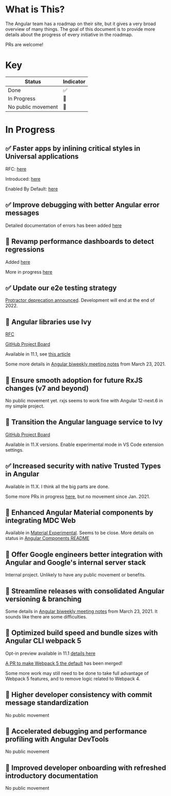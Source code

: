 # What is This?

The Angular team has a roadmap on their site, but it gives a very broad overview of many things.
The goal of this document is to provide more details about the progress of every initiative in the roadmap.

PRs are welcome!

# Key

| Status | Indicator |
|--|--|
| Done | ✅ |
| In Progress | 🚧 |
| No public movement | 🤫 |

# In Progress

## ✅ Faster apps by inlining critical styles in Universal applications

RFC: [here](https://github.com/angular/angular-cli/issues/18730)

Introduced: [here](https://github.com/angular/angular-cli/pull/19449)

Enabled By Default: [here](https://github.com/angular/angular-cli/pull/20096)

## ✅ Improve debugging with better Angular error messages

Detailed documentation of errors has been added [here](https://angular.io/errors/NG0100)

## 🚧 Revamp performance dashboards to detect regressions

Added [here](https://github.com/angular/angular/pull/41125)

More in progress [here](https://github.com/angular/angular/pull/41319)

## ✅ Update our e2e testing strategy

[Protractor deprecation announced](https://github.com/angular/protractor/issues/5502). 
Development will end at the end of 2022.

## 🚧 Angular libraries use Ivy
[RFC](https://github.com/angular/angular/issues/38366)

[GitHub Project Board](https://github.com/orgs/angular/projects/2)

Available in 11.1, see [this article](https://blog.ninja-squad.com/2021/01/27/angular-linker/)

Some more details in [Angular biweekly meeting notes](https://docs.google.com/document/d/1rC5dz7AkCZP813daT_bccbS-20OLmXgBVi50CSKx148/pub) from March 23, 2021.

## 🤫 Ensure smooth adoption for future RxJS changes (v7 and beyond)

No public movement yet. rxjs seems to work fine with Angular 12-next.6 in my simple project.

## 🚧 Transition the Angular language service to Ivy

[GitHub Project Board](https://github.com/orgs/angular/projects/1)

Available in 11.X versions. Enable experimental mode in VS Code extension settings.

## ✅ Increased security with native Trusted Types in Angular
Available in 11.X. I think all the big parts are done.

Some more PRs in progress [here](https://github.com/angular/angular/pull/40499), but no movement since Jan. 2021.

## 🚧 Enhanced Angular Material components by integrating MDC Web

Available in [Material Experimental](https://github.com/angular/components/tree/master/src/material-experimental). Seems to be close. More details on status in [Angular Components README](https://github.com/angular/components/tree/b8d83cb0f4d990a1cb8a976b2383817b304e4dcd#what-were-working-on-now-q1-2021)

## 🤫 Offer Google engineers better integration with Angular and Google's internal server stack
Internal project. Unlikely to have any public movement or benefits.

## 🚧 Streamline releases with consolidated Angular versioning & branching

Some details in [Angular biweekly meeting notes](https://docs.google.com/document/d/1rC5dz7AkCZP813daT_bccbS-20OLmXgBVi50CSKx148/pub) from March 23, 2021. It sounds like there are some difficulties.

## 🚧 Optimized build speed and bundle sizes with Angular CLI webpack 5

Opt-in preview available in 11.1 [details here](https://github.com/angular/angular-cli/pull/18820)

[A PR to make Webpack 5 the default](https://github.com/angular/angular-cli/pull/20466) has been merged!

Some more work may still need to be done to take full advantage of Webpack 5 features, and to remove logic related to Webpack 4.

## 🤫 Higher developer consistency with commit message standardization

No public movement

## 🤫 Accelerated debugging and performance profiling with Angular DevTools

No public movement

## 🤫 Improved developer onboarding with refreshed introductory documentation

No public movement
